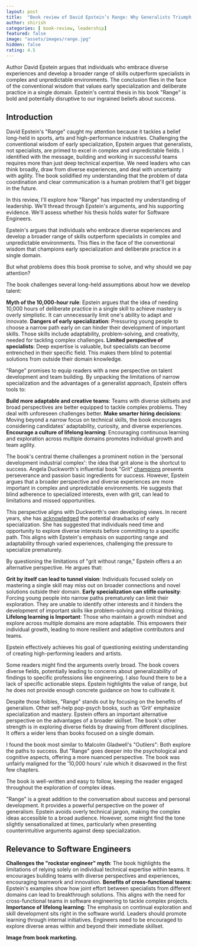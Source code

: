 ```yaml
---
layout: post
title:  "Book review of David Epstein’s Range: Why Generalists Triumph in a Specialized World"
author: shirish
categories: [ book-review, leadership]
featured: false
image: "assets/images/range.jpg"
hidden: false
rating: 4.5
---
```

Author David Epstein argues that individuals who embrace diverse experiences and develop a broader range of skills outperform specialists in complex and unpredictable environments. The conclusion flies in the face of the conventional wisdom that values early specialization and deliberate practice in a single domain. Epstein's central thesis in his book "Range" is bold and potentially disruptive to our ingrained beliefs about success. 

## Introduction

David Epstein's "Range" caught my attention because it tackles a belief long-held in sports, arts and high-performance industries. Challenging the conventional wisdom of early specialization, Epstein argues that generalists, not specialists, are primed to excel in complex and unpredictable fields. I identified with the message, building and working in successful teams requires more than just deep technical expertise. We need leaders who can think broadly, draw from diverse experiences, and deal with uncertainty with agility. The book solidified my understanding that the problem of data coordination and clear communication is a human problem that'll get bigger in the future.

In this review, I'll explore how "Range" has impacted my understanding of leadership. We'll thread through Epstein's arguments, and his supporting evidence. We'll assess whether his thesis holds water for Software Engineers.

Epstein's argues that individuals who embrace diverse experiences and develop a broader range of skills outperform specialists in complex and unpredictable environments. This flies in the face of the conventional wisdom that champions early specialization and deliberate practice in a single domain.

But what problems does this book promise to solve, and why should we pay attention?

The book challenges several long-held assumptions about how we develop talent:

__Myth of the 10,000-hour rule__: Epstein argues that the idea of needing 10,000 hours of deliberate practice in a single skill to achieve mastery is overly simplistic. It can unnecessarily limit one's ability to adapt and innovate.
__Dangers of early specialization__: Pressuring young people to choose a narrow path early on can hinder their development of important skills. Those skills include adaptability, problem-solving, and creativity, needed for tackling complex challenges.
__Limited perspective of specialists__: Deep expertise is valuable, but specialists can become entrenched in their specific field. This makes them blind to potential solutions from outside their domain knowledge.

"Range" promises to equip readers with a new perspective on talent development and team building. By unpacking the limitations of narrow specialization and the advantages of a generalist approach, Epstein offers tools to:

__Build more adaptable and creative teams__: Teams with diverse skillsets and broad perspectives are better equipped to tackle complex problems. They deal with unforeseen challenges better.
__Make smarter hiring decisions__: Moving beyond a narrow focus on technical skills, the book encourages considering candidates' adaptability, curiosity, and diverse experiences.
__Encourage a culture of lifelong learning__: Encouraging continuous learning and exploration across multiple domains promotes individual growth and team agility.

The book's central theme challenges a prominent notion in the 'personal development industrial complex': the idea that grit alone is the shortcut to success. Angela Duckworth's influential book "Grit" [champions](https://angeladuckworth.com/grit-book/) presents perseverance and passion basic ingredients for success. However, Epstein argues that a broader perspective and diverse experiences are more important in complex and unpredictable environments. He suggests that blind adherence to specialized interests, even with grit, can lead to limitations and missed opportunities.

This perspective aligns with Duckworth's own developing views. In recent years, she has [acknowledged](https://www.edsurge.com/news/2018-04-20-angela-duckworth-says-grit-is-not-enough-she-s-building-tools-to-boost-student-character) the potential drawbacks of early specialization. She has suggested that individuals need time and opportunity to explore diverse interests before committing to a specific path. This aligns with Epstein's emphasis on supporting range and adaptability through varied experiences, challenging the pressure to specialize prematurely.

By questioning the limitations of "grit without range," Epstein offers a an alternative perspective. He argues that:

__Grit by itself can lead to tunnel vision__: Individuals focused solely on mastering a single skill may miss out on broader connections and novel solutions outside their domain.
__Early specialization can stifle curiosity__: Forcing young people into narrow paths prematurely can limit their exploration. They are unable to identify other interests and it hinders the development of important skills like problem-solving and critical thinking.
__Lifelong learning is Important__: Those who maintain a growth mindset and explore across multiple domains are more adaptable. This empowers their individual growth, leading to more resilient and adaptive contributors and teams.

Epstein effectively achieves his goal of questioning existing understanding of creating high-performing leaders and artists.

Some readers might find the arguments overly broad. The book covers diverse fields, potentially leading to concerns about generalizability of findings to specific professions like engineering. I also found there to be  a lack of specific actionable steps. Epstein highlights the value of range, but he does not provide enough concrete guidance on how to cultivate it.

Despite those foibles, "Range" stands out by focusing on the benefits of generalism. Other self-help pop-psych books, such as 'Grit'  emphasize specialization and mastery. Epstein offers an important alternative perspective on the advantages of a broader skillset. The book's other strength is in exploring diverse fields by drawing from different disciplines. It offers a wider lens than books focused on a single domain.

I found the book most similar to Malcolm Gladwell's "Outliers": Both explore the paths to success. But "Range" goes deeper into the psychological and cognitive aspects, offering a more nuanced perspective. The book was unfairly maligned for the '10,000 hours' rule which it disavowed in the first few chapters.

The book is well-written and easy to follow, keeping the reader engaged throughout the exploration of complex ideas.
 
"Range" is a great addition to the conversation about success and personal development. It provides a powerful perspective on the power of generalism. Epstein avoids overly technical jargon, making the complex ideas accessible to a broad audience. However, some might find the tone slightly sensationalized at times, particularly when presenting counterintuitive arguments against deep specialization.


## Relevance to Software Engineers

**Challenges the "rockstar engineer" myth**: The book highlights the limitations of relying solely on individual technical expertise within teams. It encourages building teams with diverse perspectives and experiences, encouraging teamwork and innovation.
**Benefits of cross-functional teams**: Epstein's examples show how joint effort between specialists from different domains can lead to breakthrough solutions. This aligns with the need for cross-functional teams in software engineering to tackle complex projects.
**Importance of lifelong learning**: The emphasis on continual exploration and skill development sits right in the software world. Leaders should promote learning through internal initiatives. Engineers need to be encouraged to explore diverse areas within and beyond their immediate skillset.

__Image from book marketing.__